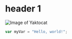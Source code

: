 # header 1 

![Image of Yaktocat](https://octodex.github.com/images/yaktocat.png)


``` javascript
var myVar = "Hello, world!";
```
